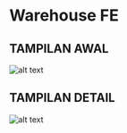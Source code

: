 # Warehouse FE

## TAMPILAN AWAL

![alt text](https://i.imgur.com/pxTec9Y.png)

## TAMPILAN DETAIL

![alt text](https://i.imgur.com/VODj2Ce.png)
